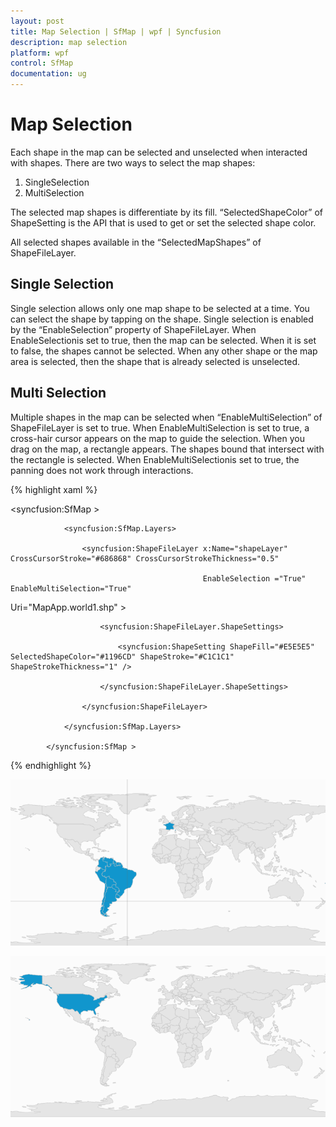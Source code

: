 ```yaml
---
layout: post
title: Map Selection | SfMap | wpf | Syncfusion
description: map selection
platform: wpf
control: SfMap
documentation: ug
---
```


# Map Selection

Each shape in the map can be selected and unselected when interacted with shapes. There are two ways to select the map shapes:

1. SingleSelection 
2. MultiSelection

The selected map shapes is differentiate by its fill. “SelectedShapeColor” of ShapeSetting is the API that is used to get or set the selected shape color.

All selected shapes available in the “SelectedMapShapes” of ShapeFileLayer.

## Single Selection

Single selection allows only one map shape to be selected at a time. You can select the shape by tapping on the shape. Single selection is enabled by the “EnableSelection” property of ShapeFileLayer. When EnableSelectionis set to true, then the map can be selected. When it is set to false, the shapes cannot be selected. When any other shape or the map area is selected, then the shape that is already selected is unselected.

## Multi Selection

Multiple shapes in the map can be selected when “EnableMultiSelection” of ShapeFileLayer is set to true. When EnableMultiSelection is set to true, a cross-hair cursor appears on the map to guide the selection. When you drag on the map, a rectangle appears. The shapes bound that intersect with the rectangle is selected. When EnableMultiSelectionis set to true, the panning does not work through interactions.

{% highlight xaml %}




<syncfusion:SfMap >

                <syncfusion:SfMap.Layers>

                    <syncfusion:ShapeFileLayer x:Name="shapeLayer" CrossCursorStroke="#686868" CrossCursorStrokeThickness="0.5"  

                                               EnableSelection ="True"                                               EnableMultiSelection="True"                                               

Uri="MapApp.world1.shp"  >

                        <syncfusion:ShapeFileLayer.ShapeSettings>

                            <syncfusion:ShapeSetting ShapeFill="#E5E5E5" SelectedShapeColor="#1196CD" ShapeStroke="#C1C1C1" ShapeStrokeThickness="1" />

                        </syncfusion:ShapeFileLayer.ShapeSettings>

                    </syncfusion:ShapeFileLayer>

                </syncfusion:SfMap.Layers>

            </syncfusion:SfMap >
{% endhighlight %}


![](Map-Selection_images/Map-Selection_img1.png)



![](Map-Selection_images/Map-Selection_img2.png)


